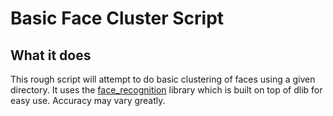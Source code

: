 # Basic Face Cluster Script
## What it does
This rough script will attempt to do basic clustering of faces using a given directory. It uses the [face_recognition](https://github.com/ageitgey/face_recognition) library which is built on top of dlib for easy use. Accuracy may vary greatly.